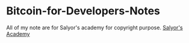# Bitcoin-for-Developers-Notes

All of my note are for Salyor's academy for copyright purpose. 
[Salyor's Academy](https://learn.saylor.org/)